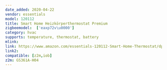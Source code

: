```yaml
---
date_added: 2020-04-22
vendor: essentials
model: 120112  
title: Smart Home Heizkörperthermostat Premium
zigbeemodel:  ['eaxp72v\u0000']
category: hvac
supports: temperature, thermostat, battery
mlink: 
link: https://www.amazon.com/essentials-120112-Smart-Home-Thermostat/dp/B0816X9ZDF
link2: 
compatible: [z2m,iob]
z2m: GS361A-H04
---
```

